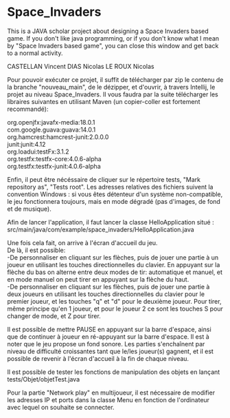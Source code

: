 # Space_Invaders
This is a JAVA scholar project about designing a Space Invaders based game. If you don't like java programming, or if you don't know what I mean by "Space Invaders based game", you can close this window and get back to a normal activity.

CASTELLAN Vincent
DIAS Nicolas
LE ROUX Nicolas

Pour pouvoir exécuter ce projet, il suffit de télécharger par zip le contenu de la branche "nouveau_main", de le dézipper, et d'ouvrir, à travers Intellij,
le projet au niveau Space_Invaders.
Il vous faudra par la suite télécharger les libraires suivantes en utilisant Maven (un copier-coller est fortement recommandé):

org.openjfx:javafx-media:18.0.1     
com.google.guava:guava:14.0.1     
org.hamcrest:hamcrest-junit:2.0.0.0     
junit:junit:4.12      
org.loadui:testFx:3.1.2     
org.testfx:testfx-core:4.0.6-alpha      
org.testfx:testfx-junit:4.0.6-alpha     

Enfin, il peut être nécéssaire de cliquer sur le répertoire tests, "Mark repository as", "Tests root".
Les adresses relatives des fichiers suivent la convention Windows : si vous êtes détenteur d'un système non-compatible, le jeu fonctionnera toujours, mais en
mode dégradé (pas d'images, de fond et de musique).

Afin de lancer l'application, il faut lancer la classe HelloApplication situé : src/main/java/com/example/space_invaders/HelloApplication.java

Une fois cela fait, on arrive à l'écran d'accueil du jeu.     
De là, il est possible:     
-De personnaliser en cliquant sur les flèches, puis de jouer une partie à un joueur en utilisant les touches directionnelles du clavier. En appuyant sur la flèche du bas on alterne entre deux modes de tir: automatique et manuel, et en mode manuel on peut tirer en appuyant sur la flèche du haut.      
-De personnaliser en cliquant sur les flèches, puis de jouer une partie à deux joueurs en utilisant les touches directionnelles du clavier pour le premier joueur, et les touches "q" et "d" pour le deuxième joueur. Pour tirer, même principe qu'en 1 joueur, et pour le joueur 2 ce sont les touches S pour changer de mode, et Z pour tirer.

Il est possible de mettre PAUSE en appuyant sur la barre d'espace, ainsi que de continuer à joueur en ré-appuyant sur la barre d'espace.
Il est à noter que le jeu propose un fond sonore.
Les parties s'enchaînent par niveau de difficulté croissantes tant que le/les joueur(s) gagnent, et il est possible de revenir à l'écran d'accueil à la fin de chaque niveau.

Il est possible de tester les fonctions de manipulation des objets en lançant tests/Objet/objetTest.java

Pour la partie "Network play" en multijoueur, il est nécessaire de modifier les adresses IP et ports dans la classe Menu en fonction de l'ordinateur avec lequel on souhaite se connecter.
